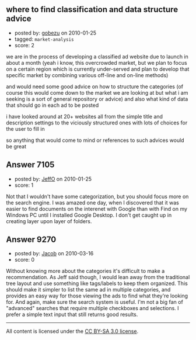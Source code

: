 ## where to find classification and data structure advice

- posted by: [gobezu](https://stackexchange.com/users/-1/2271-gobezu) on 2010-01-25
- tagged: `market-analysis`
- score: 2

we are in the process of developing a classified ad website due to launch in about a month (yeah i know, this overcrowded market, but we plan to focus on a certain region which is currently under-served and plan to develop that specific market by combining various off-line and on-line methods)

and would need some good advice on how to structure the categories (of course this would come down to the market we are looking at but what i am seeking is a sort of general repository or advice) and also what kind of data that should go in each ad to be posted

i have looked around at 20+ websites all from the simple title and description settings to the viciously structured ones with lots of choices for the user to fill in

so anything that would come to mind or references to such advices would be great


## Answer 7105

- posted by: [JeffO](https://stackexchange.com/users/-1/1796-jeffo) on 2010-01-25
- score: 1

Not that I wouldn't have some categorization, but you should focus more on the search engine. I was amazed one day, when I discovered that it was easier to find documents on the interenet with Google than with Find on my Windows PC until I installed Google Desktop. I don't get caught up in creating layer upon layer of folders.


## Answer 9270

- posted by: [Jacob](https://stackexchange.com/users/-1/2355-jacob) on 2010-03-16
- score: 0

Without knowing more about the categories it's difficult to make a recommendation. As Jeff said though, I would lean away from the traditional tree layout and use something like tags/labels to keep them organized. This should make it simpler to list the same ad in multiple categories, and provides an easy way for those viewing the ads to find what they're looking for. And again, make sure the search system is useful. I'm not a big fan of "advanced" searches that require multiple checkboxes and selections. I prefer a simple text input that still returns good results.



---

All content is licensed under the [CC BY-SA 3.0 license](https://creativecommons.org/licenses/by-sa/3.0/).
